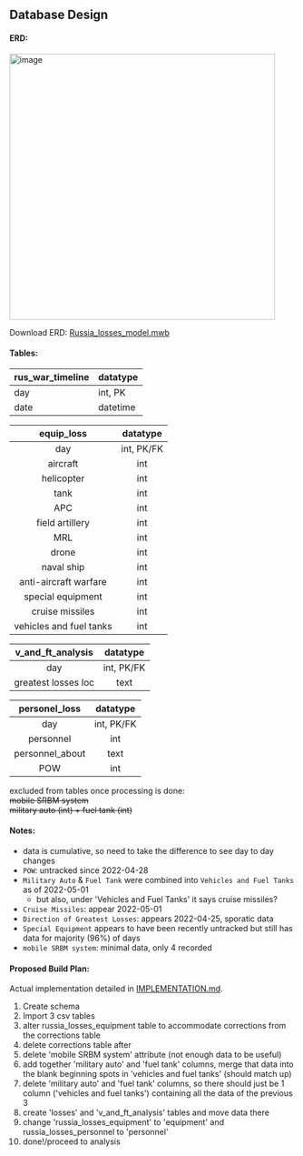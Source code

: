 ## Database Design

#### ERD:  
<img width="468" alt="image" src="https://github.com/KirstenMayland/cs61databases/assets/102620915/7bf49ec0-fafa-41d2-b706-106d55f6c3b5">

Download ERD:  [Russia_losses_model.mwb](Russia_losses_model.mwb)

#### Tables:
| rus_war_timeline | datatype |
| -----  | ----- |
| day     | int, PK |
| date    | datetime |

| equip_loss | datatype |
| :-----:  | :-----: |
|day  | int, PK/FK |
|aircraft  | int|
|helicopter | int |
|tank  | int|
|APC  | int|
|field artillery  | int|
|MRL  |int|
|drone  | int|
|naval ship  | int|
|anti-aircraft warfare  | int|
|special equipment  | int|
|cruise missiles  | int|
|vehicles and fuel tanks  | int |

| v_and_ft_analysis | datatype |
| :-----: | :-----: |
|day   | int, PK/FK |
|greatest losses loc | text |

| personel_loss  | datatype|
| :-----: | :-----: |
|day  | int, PK/FK |
|personnel  | int|
|personnel_about  | text|
|POW  | int |

excluded from tables once processing is done:  
~~mobile SRBM system~~  
~~military auto (int) + fuel tank (int)~~   

#### Notes:
- data is cumulative, so need to take the difference to see day to day changes
- `POW`: untracked since 2022-04-28
- `Military Auto` & `Fuel Tank` were combined into `Vehicles and Fuel Tanks` as of 2022-05-01
    - but also, under 'Vehicles and Fuel Tanks' it says cruise missiles?
- `Cruise Missiles`: appear 2022-05-01
- `Direction of Greatest Losses`: appears 2022-04-25, sporatic data
- `Special Equipment` appears to have been recently untracked but still has data for majority (96%) of days
- `mobile SRBM system`: minimal data, only 4 recorded

#### Proposed Build Plan:
Actual implementation detailed in [IMPLEMENTATION.md](IMPLEMENTATION.md).
1) Create schema
2) Import 3 csv tables
3) alter russia_losses_equipment table to accommodate corrections from the corrections table
4) delete corrections table after
5) delete 'mobile SRBM system' attribute (not enough data to be useful)
6) add together 'military auto' and 'fuel tank' columns, merge that data into the blank beginning spots in 'vehicles and fuel tanks' (should match up)
7) delete 'military auto' and 'fuel tank' columns, so there should just be 1 column ('vehicles and fuel tanks') containing all the data of the previous 3  
5) create 'losses' and 'v_and_ft_analysis' tables and move data there
6) change 'russia_losses_equipment' to 'equipment' and russia_losses_personnel to 'personnel'
7) done!/proceed to analysis
